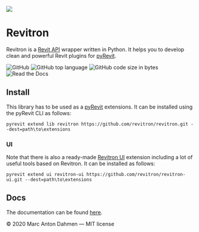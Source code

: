 ![](https://raw.githubusercontent.com/revitron/revitron/master/svg/revitron-readme.svg)

# Revitron

Revitron is a [Revit API](https://www.revitapidocs.com/) wrapper written in Python. It helps you to develop clean and powerful Revit plugins for [pyRevit](https://github.com/eirannejad/pyRevit). 

![GitHub](https://img.shields.io/github/license/revitron/revitron?color=222222)
![GitHub top language](https://img.shields.io/github/languages/top/revitron/revitron?color=222222)
![GitHub code size in bytes](https://img.shields.io/github/languages/code-size/revitron/revitron?color=222222)
![Read the Docs](https://img.shields.io/readthedocs/revitron?color=222222)

## Install

This library has to be used as a [pyRevit](https://github.com/eirannejad/pyRevit) extensions. It can be installed using the pyRevit CLI as follows:

    pyrevit extend lib revitron https://github.com/revitron/revitron.git --dest=path\to\extensions

### UI

Note that there is also a ready-made [Revitron UI](https://github.com/revitron/revitron-ui) extension including a lot of useful tools based on Revitron. It can be installed as follows:

	pyrevit extend ui revitron-ui https://github.com/revitron/revitron-ui.git --dest=path\to\extensions

## Docs

The documentation can be found [here](https://revitron.readthedocs.io/en/latest/index.html).     

&copy; 2020 Marc Anton Dahmen &mdash; MIT license